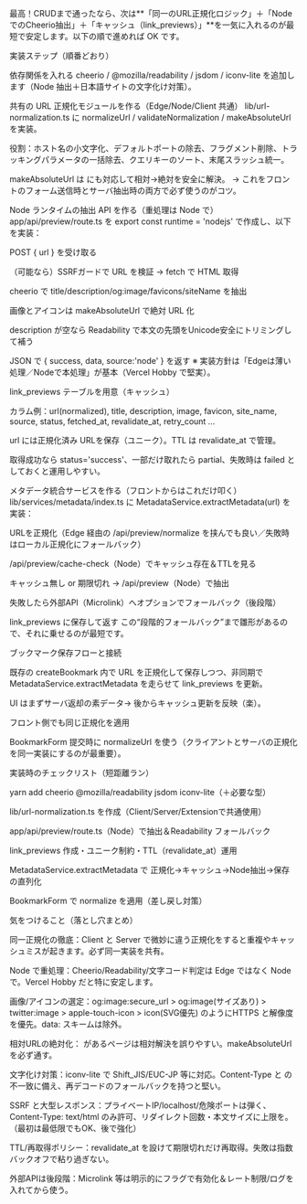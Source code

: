 最高！CRUDまで通ったなら、次は**「同一のURL正規化ロジック」＋「NodeでのCheerio抽出」＋「キャッシュ（link_previews）」**を一気に入れるのが最短で安定します。以下の順で進めれば OK です。



実装ステップ（順番どおり）

依存関係を入れる
cheerio / @mozilla/readability / jsdom / iconv-lite を追加します（Node 抽出＋日本語サイトの文字化け対策）。



共有の URL 正規化モジュールを作る（Edge/Node/Client 共通）
lib/url-normalization.ts に normalizeUrl / validateNormalization / makeAbsoluteUrl を実装。

役割：ホスト名の小文字化、デフォルトポートの除去、フラグメント削除、トラッキングパラメータの一括除去、クエリキーのソート、末尾スラッシュ統一。

makeAbsoluteUrl は <base href> にも対応して相対→絶対を安全に解決。
→ これをフロントのフォーム送信時とサーバ抽出時の両方で必ず使うのがコツ。



Node ランタイムの抽出 API を作る（重処理は Node で）
app/api/preview/route.ts を export const runtime = 'nodejs' で作成し、以下を実装：

POST { url } を受け取る

（可能なら）SSRFガードで URL を検証 → fetch で HTML 取得

cheerio で title/description/og:image/favicons/siteName を抽出

画像とアイコンは makeAbsoluteUrl で絶対 URL 化

description が空なら Readability で本文の先頭をUnicode安全にトリミングして補う

JSON で { success, data, source:'node' } を返す
※ 実装方針は「Edgeは薄い処理／Nodeで本処理」が基本（Vercel Hobby で堅実）。



link_previews テーブルを用意（キャッシュ）

カラム例：url(normalized), title, description, image, favicon, site_name, source, status, fetched_at, revalidate_at, retry_count …

url には正規化済み URLを保存（ユニーク）。TTL は revalidate_at で管理。

取得成功なら status='success'、一部だけ取れたら partial、失敗時は failed としておくと運用しやすい。



メタデータ統合サービスを作る（フロントからはこれだけ叩く）
lib/services/metadata/index.ts に MetadataService.extractMetadata(url) を実装：

URLを正規化（Edge 経由の /api/preview/normalize を挟んでも良い／失敗時はローカル正規化にフォールバック）

/api/preview/cache-check（Node）でキャッシュ存在＆TTLを見る

キャッシュ無し or 期限切れ → /api/preview（Node）で抽出

失敗したら外部API（Microlink）へオプションでフォールバック（後段階）

link_previews に保存して返す
この“段階的フォールバック”まで雛形があるので、それに乗せるのが最短です。



ブックマーク保存フローと接続

既存の createBookmark 内で URL を正規化して保存しつつ、非同期で MetadataService.extractMetadata を走らせて link_previews を更新。

UI はまずサーバ返却の素データ→ 後からキャッシュ更新を反映（楽）。



フロント側でも同じ正規化を適用

BookmarkForm 提交時に normalizeUrl を使う（クライアントとサーバの正規化を同一実装にするのが最重要）。



実装時のチェックリスト（短距離ラン）

 yarn add cheerio @mozilla/readability jsdom iconv-lite（＋必要な型）



 lib/url-normalization.ts を作成（Client/Server/Extensionで共通使用）



 app/api/preview/route.ts（Node）で抽出＆Readability フォールバック 



 link_previews 作成・ユニーク制約・TTL（revalidate_at）運用 



 MetadataService.extractMetadata で 正規化→キャッシュ→Node抽出→保存の直列化 



 BookmarkForm で normalize を適用（差し戻し対策） 



気をつけること（落とし穴まとめ）

同一正規化の徹底：Client と Server で微妙に違う正規化をすると重複やキャッシュミスが起きます。必ず同一実装を共有。



Node で重処理：Cheerio/Readability/文字コード判定は Edge ではなく Node で。Vercel Hobby だと特に安定します。



画像/アイコンの選定：og:image:secure_url > og:image(サイズあり) > twitter:image > apple-touch-icon > icon(SVG優先) のようにHTTPS と解像度を優先。data: スキームは除外。



相対URLの絶対化：<base href> があるページは相対解決を誤りやすい。makeAbsoluteUrl を必ず通す。



文字化け対策：iconv-lite で Shift_JIS/EUC-JP 等に対応。Content-Type と <meta charset> の不一致に備え、再デコードのフォールバックを持つと堅い。



SSRF と大型レスポンス：プライベートIP/localhost/危険ポートは弾く、Content-Type: text/html のみ許可、リダイレクト回数・本文サイズに上限を。（最初は最低限でもOK、後で強化）



TTL/再取得ポリシー：revalidate_at を設けて期限切れだけ再取得。失敗は指数バックオフで粘り過ぎない。



外部APIは後段階：Microlink 等は明示的にフラグで有効化＆レート制限/ログを入れてから使う。

